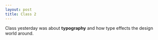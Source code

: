 ```yaml
---
layout: post
title: Class 2
---
```


Class yesterday was about **typography** and how type effects the design world around.
